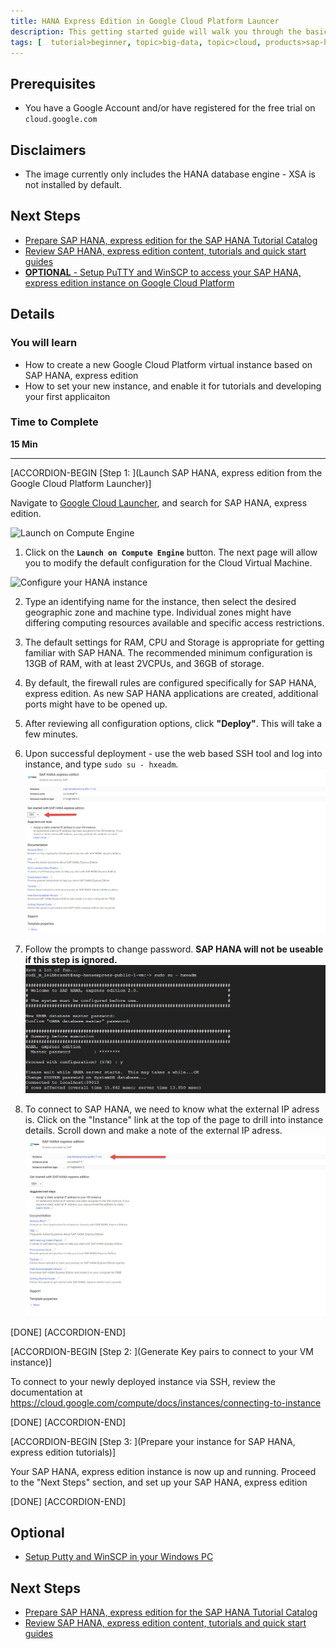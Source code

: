```yaml
---
title: HANA Express Edition in Google Cloud Platform Launcer
description: This getting started guide will walk you through the basics of launching SAP HANA, express edition on Google Cloud Platform using the Launcher.
tags: [  tutorial>beginner, topic>big-data, topic>cloud, products>sap-hana\,-express-edition ]
---
```


## Prerequisites 
 - You have a Google Account and/or have registered for the free trial on `cloud.google.com`

## Disclaimers
- The image currently only includes the HANA database engine - XSA is not installed by default.   


## Next Steps
- [Prepare SAP HANA, express edition for the SAP HANA Tutorial Catalog](http://www.sap.com/developer/how-tos/2016/09/hxe-howto-tutorialprep.html)
- [Review SAP HANA, express edition content, tutorials and quick start guides](http://www.sap.com/developer/topics/sap-hana-express.html)
- [**OPTIONAL** - Setup PuTTY and WinSCP to access your SAP HANA, express edition instance on Google Cloud Platform](http://www.sap.com/developer/tutorials/hxe-gcp-setup-putty-winscp-windows.html)  



## Details

### You will learn  
 - How to create a new Google Cloud Platform virtual instance based on SAP HANA, express edition
 - How to set your new instance, and enable it for tutorials and developing your first applicaiton

### Time to Complete
**15 Min**

---

[ACCORDION-BEGIN [Step 1: ](Launch SAP HANA, express edition from the Google Cloud Platform Launcher)]

Navigate to [Google Cloud Launcher](https://console.cloud.google.com/launcher), and search for SAP HANA, express edition.


![Launch on Compute Engine](1.jpg)




1.  Click on the **`Launch on Compute Engine`** button.    The next page will allow you to modify the default configuration for the Cloud Virtual Machine.



![Configure your HANA instance](2.jpg)

2.  Type an identifying name for the instance, then select the desired geographic zone and machine type. Individual zones might have differing computing resources available and specific access restrictions.


3.  The default settings for RAM, CPU and Storage is appropriate for getting familiar with SAP HANA.    The recommended minimum configuration is 13GB of RAM, with at least 2VCPUs, and 36GB of storage.


4.  By default, the firewall rules are configured specifically for SAP HANA, express edition.  As new SAP HANA applications are created, additional ports might have to be opened up.


5.  After reviewing all configuration options, click **"Deploy"**.    This will take a few minutes.


6.  Upon successful deployment - use the web based SSH tool and log into instance, and type `sudo su - hxeadm`.   
![SSH into instance](3.jpg)



7.  Follow the prompts to change password.   **SAP HANA will not be useable if this step is ignored.**
![Initialize Password](4.jpg)

8.  To connect to SAP HANA, we need to know what the external IP adress is.  Click on the "Instance" link at the top of the page to drill into instance details.   Scroll down and make a note of the external IP adress.
![Access Instance details](5.jpg)


[DONE]
[ACCORDION-END]

[ACCORDION-BEGIN [Step 2: ](Generate Key pairs to connect to your VM instance)]

To connect to your newly deployed instance via SSH, review the documentation at https://cloud.google.com/compute/docs/instances/connecting-to-instance


[DONE]
[ACCORDION-END]


[ACCORDION-BEGIN [Step 3: ](Prepare your instance for SAP HANA, express edition tutorials)]

Your SAP HANA, express edition instance is now up and running.  Proceed to the "Next Steps" section, and set up your SAP HANA, express edition


[DONE]
[ACCORDION-END]


## Optional
- [Setup Putty and WinSCP in your Windows PC](http://www.sap.com/developer/tutorials/hxe-gcp-setup-putty-winscp-windows.html)

## Next Steps
- [Prepare SAP HANA, express edition for the SAP HANA Tutorial Catalog](http://www.sap.com/developer/how-tos/2016/09/hxe-howto-tutorialprep.html)
- [Review SAP HANA, express edition content, tutorials and quick start guides](sap.com/developer/topics/sap-hana-express.html)

